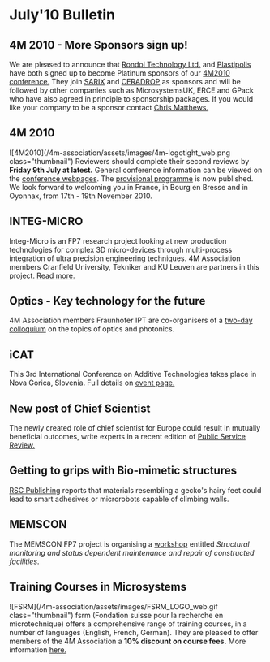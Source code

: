 # July'10 Bulletin

<!--break-->
## 4M 2010 - More Sponsors sign up!


We are pleased to announce that [Rondol Technology Ltd.](http://www.rondol.com/) and  [Plastipolis](http://www.plastipolis.fr/index.php?lg=gb) have both signed up to become Platinum sponsors of our [4M2010 conference.](http://www.4m-association.org/conference/2010) They join [SARIX](http://sarix.com/) and [CERADROP](http://www.ceradrop.fr/English/) as sponsors and will be followed by other companies such as MicrosystemsUK, ERCE and GPack who have also agreed in principle to sponsorship packages. If you would like your company to be a sponsor contact [Chris Matthews.](mailto:matthewscw@cf.ac.uk)  
  
## 4M 2010

![4M2010](/4m-association/assets/images/4m-logotight_web.png class="thumbnail")
Reviewers should complete their second reviews by **Friday 9th July at latest.**  General conference information can be viewed on the [conference webpages](http://www.4m-association.org/conference/2010).  The [provisional programme](/content/Provisional-Programme) is now published. We look forward to welcoming you in France, in Bourg en Bresse and in Oyonnax, from 17th - 19th November 2010.  
    

## INTEG-MICRO

Integ-Micro is an FP7 research project looking at new production technologies for complex 3D micro-devices through multi-process integration of ultra precision engineering techniques. 4M Association members Cranfield University, Tekniker and KU Leuven are partners in this project. [Read more.](/project/Integ-Micro)
  
## Optics - Key technology for the future

4M Association members Fraunhofer IPT are co-organisers of a [two-day colloquium](/event/Optics-Key-technology-future) on the topics of optics and photonics.   
  
## iCAT

This  3rd International Conference on Additive Technologies takes place in  Nova Gorica, Slovenia. Full details on [event page.](/event/iCAT-2010)  

## New post of Chief Scientist

The newly created role of chief scientist for Europe could result in mutually beneficial outcomes, write experts in a recent edition of [Public Service Review.](http://www.publicservice.co.uk/news_story.asp?id=13319)
  
## Getting to grips with Bio-mimetic structures

[RSC Publishing](http://www.rsc.org/Publishing/ChemScience/Volume/2010/07/sticky_materials.asp) reports that materials resembling a gecko's hairy feet could lead to smart adhesives or microrobots capable of climbing walls.

## MEMSCON

The MEMSCON FP7 project is organising a [workshop](/event/MEMSCON-workshop) entitled *Structural monitoring and status dependent maintenance and repair of constructed facilities*.
  
## Training Courses in Microsystems

![FSRM](/4m-association/assets/images/FSRM_LOGO_web.gif class="thumbnail")
fsrm (Fondation suisse pour la recherche en microtechnique) offers a comprehensive range of training courses, in a number of languages (English, French, German). They are pleased to offer members of the 4M Association a <b>10% discount on course fees.</b> More information [here.](/content/fsrm-training-courses)